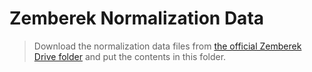 # Zemberek Normalization Data
> Download the normalization data files from [the official Zemberek Drive folder](https://drive.google.com/drive/folders/1jNT6BJoEbiLuVbQwBYdVNoibEdzDd2WC?usp=sharing) and put the contents in this folder.